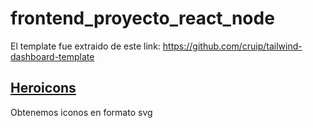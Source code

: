 # frontend_proyecto_react_node

El template fue extraido de este link:
https://github.com/cruip/tailwind-dashboard-template

## [Heroicons](https://heroicons.com/)
Obtenemos iconos en formato svg